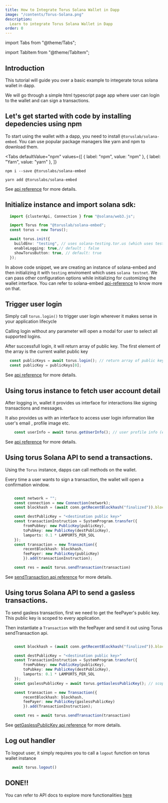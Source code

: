 ```yaml
---
title: How to Integrate Torus Solana Wallet in Dapp
image: "/contents/Torus-Solana.png"
description:
  Learn to integrate Torus Solana Wallet in Dapp
order: 0
---
```


import Tabs from "@theme/Tabs";

import TabItem from "@theme/TabItem";

## Introduction

This tutorial will guide you over a basic example to integerate torus solana wallet in dapp.

We will go through a simple html typescript page app where user can login to the wallet and can sign a transactions.


## Let's get started with code by installing depedencies using npm

To start using the wallet with a dapp, you need to
install `@toruslab/solana-embed`. You can use popular package managers like yarn and npm
to download them.

<Tabs
  defaultValue="npm"
  values={[
    { label: "npm", value: "npm" },
    { label: "Yarn", value: "yarn" },
  ]}
>
<TabItem value="npm">

```shell
npm i --save @toruslabs/solana-embed
```

</TabItem>

<TabItem value="yarn">

```shell
yarn add @toruslabs/solana-embed
```

</TabItem>

</Tabs>


See [api reference](https://docs.tor.us/solana-wallet/api-reference/class) for more details.




## Initialize instance and import solana sdk:

```typescript
  import {clusterApi, Connection } from "@solana/web3.js";

  import Torus from "@toruslab/solana-embed";
  const torus = new Torus();

  await torus.init({
    buildEnv: "testing", // uses solana-testing.tor.us (which uses testnet)
    enableLogging: true,// default : false
    showTorusButton: true, // default: true
  });

```

In above code snippet, we are creating an instance of solana-embed and then initializing it with `testing` enviroment which uses `solana testnet`.
We can pass other configuration options while initializing for customizing the wallet interface. You can refer to solana-embed [api-reference](https://docs.tor.us/solana-wallet/api-reference/class) to know more on that.


## Trigger user login

Simply call `torus.login()` to trigger user login wherever it makes sense in your application lifecycle

Calling login without any parameter will open a modal for user to select all supported logins.

After successfull login, it will return array of public key. The first element of the array is the current wallet public key


```typescript
  const publicKeys = await torus.login(); // return array of public key in base 58
  const publicKey = publicKeys[0];
```

See [api reference](https://docs.tor.us/solana-wallet/api-reference/class) for more details.


## Using torus instance to fetch user account detail

After logging in,  wallet it provides us interface for interactions like signing transactions and messages.

It also provides us with an interface to access user login information like user's email , profile image etc.

```typescript
    const userInfo = await torus.getUserInfo(); // user profile info (email address etc)
```

See [api reference](https://docs.tor.us/solana-wallet/api-reference/class) for more details.



## Using torus Solana API to send a transactions.

Using the `Torus` instance, dapps can call methods on the wallet.

Every time a user wants to sign a transaction, the wallet will open a confirmation window.

```typescript

    const network = "";
    const connection = new Connection(network);
    const blockhash = (await conn.getRecentBlockhash("finalized")).blockhash;

    const destPublicKey = "<destination public key>"
    const transactionInstruction = SystemProgram.transfer({
        fromPubkey: new PublicKey(publicKey),
        toPubkey: new PublicKey(destPublicKey),
        lamports: 0.1 * LAMPORTS_PER_SOL
    });
    const transaction = new Transaction({
        recentBlockhash: blockhash,
        feePayer: new PublicKey(publicKey)
        }).add(transactionInstruction);

    const res = await torus.sendTransaction(transaction)
```

See [sendTransaction api reference](https://docs.tor.us/solana-wallet/api-reference/solana/send-transaction) for more details.

## Using torus Solana API to send a gasless transactions.

To send gasless transaction, first we need to get the feePayer's public key. This public key is scoped to every application.

Then instantiate a `Transaction` with the feePayer and send it out using Torus sendTransaction api.

```typescript

    const blockhash = (await conn.getRecentBlockhash("finalized")).blockhash;

    const destPublicKey = "<destination public key>"
    const TransactionInstruction = SystemProgram.transfer({
        fromPubkey: new PublicKey(publicKey),
        toPubkey: new PublicKey(destPublicKey),
        lamports: 0.1 * LAMPORTS_PER_SOL
    });
    const gaslessPublicKey = await torus.getGaslessPublicKey(); // scoped to application

    const transaction = new Transaction({
        recentBlockhash: blockhash,
        feePayer: new PublicKey(gaslessPublicKey)
        }).add(TransactionInstruction);

    const res = await torus.sendTransaction(transaction)
```

See [getGaslessPublicKey api reference](https://docs.tor.us/solana-wallet/api-reference/solana/gasless-transaction) for more details.

## Log out handler
To logout user, it simply requires you to call a `logout` function on torus wallet instance

```typescript
   await torus.logout()
```

## DONE!!
You can refer to API docs to explore more functionalities [here](https://docs.tor.us/solana-wallet/api-reference/class)

